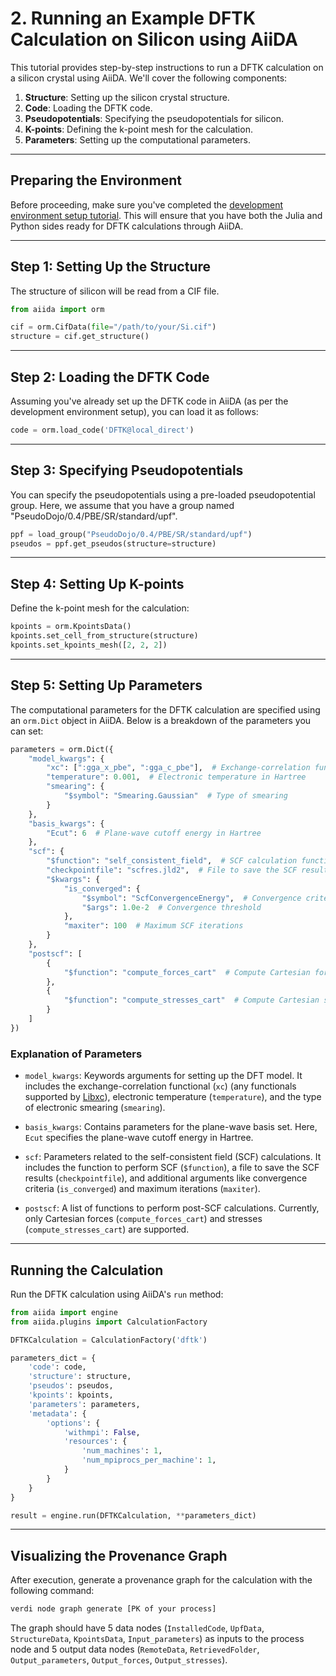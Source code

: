 # 2. Running an Example DFTK Calculation on Silicon using AiiDA

This tutorial provides step-by-step instructions to run a DFTK calculation on a silicon crystal using AiiDA. We'll cover the following components:

1. **Structure**: Setting up the silicon crystal structure.
2. **Code**: Loading the DFTK code.
3. **Pseudopotentials**: Specifying the pseudopotentials for silicon.
4. **K-points**: Defining the k-point mesh for the calculation.
5. **Parameters**: Setting up the computational parameters.

---

## Preparing the Environment

Before proceeding, make sure you've completed the [development environment setup tutorial](#). This will ensure that you have both the Julia and Python sides ready for DFTK calculations through AiiDA.

---

## Step 1: Setting Up the Structure

The structure of silicon will be read from a CIF file. 

```python
from aiida import orm

cif = orm.CifData(file="/path/to/your/Si.cif")
structure = cif.get_structure()
```

---

## Step 2: Loading the DFTK Code

Assuming you've already set up the DFTK code in AiiDA (as per the development environment setup), you can load it as follows:

```python
code = orm.load_code('DFTK@local_direct')
```

---

## Step 3: Specifying Pseudopotentials

You can specify the pseudopotentials using a pre-loaded pseudopotential group. Here, we assume that you have a group named "PseudoDojo/0.4/PBE/SR/standard/upf".

```python
ppf = load_group("PseudoDojo/0.4/PBE/SR/standard/upf")
pseudos = ppf.get_pseudos(structure=structure)
```

---

## Step 4: Setting Up K-points

Define the k-point mesh for the calculation:

```python
kpoints = orm.KpointsData()
kpoints.set_cell_from_structure(structure)
kpoints.set_kpoints_mesh([2, 2, 2])
```

---

## Step 5: Setting Up Parameters

The computational parameters for the DFTK calculation are specified using an `orm.Dict` object in AiiDA. Below is a breakdown of the parameters you can set:

```python
parameters = orm.Dict({
    "model_kwargs": {
        "xc": [":gga_x_pbe", ":gga_c_pbe"],  # Exchange-correlation functional
        "temperature": 0.001,  # Electronic temperature in Hartree
        "smearing": {
            "$symbol": "Smearing.Gaussian"  # Type of smearing
        }
    },
    "basis_kwargs": {
        "Ecut": 6  # Plane-wave cutoff energy in Hartree
    },
    "scf": {
        "$function": "self_consistent_field",  # SCF calculation function
        "checkpointfile": "scfres.jld2",  # File to save the SCF results
        "$kwargs": {
            "is_converged": {
                "$symbol": "ScfConvergenceEnergy",  # Convergence criterion
                "$args": 1.0e-2  # Convergence threshold
            },
            "maxiter": 100  # Maximum SCF iterations
        }
    },
    "postscf": [
        {
            "$function": "compute_forces_cart"  # Compute Cartesian forces
        },
        {
            "$function": "compute_stresses_cart"  # Compute Cartesian stresses
        }
    ]
})
```

### Explanation of Parameters

- `model_kwargs`: Keywords arguments for setting up the DFT model. It includes the exchange-correlation functional (`xc`) (any functionals supported by [Libxc](https://www.tddft.org/programs/libxc/functionals/)), electronic temperature (`temperature`), and the type of electronic smearing (`smearing`).
  
- `basis_kwargs`: Contains parameters for the plane-wave basis set. Here, `Ecut` specifies the plane-wave cutoff energy in Hartree.

- `scf`: Parameters related to the self-consistent field (SCF) calculations. It includes the function to perform SCF (`$function`), a file to save the SCF results (`checkpointfile`), and additional arguments like convergence criteria (`is_converged`) and maximum iterations (`maxiter`).

- `postscf`: A list of functions to perform post-SCF calculations. Currently, only Cartesian forces (`compute_forces_cart`) and stresses (`compute_stresses_cart`) are supported.



---


## Running the Calculation

Run the DFTK calculation using AiiDA's `run` method:

```python
from aiida import engine
from aiida.plugins import CalculationFactory

DFTKCalculation = CalculationFactory('dftk')

parameters_dict = {
    'code': code,
    'structure': structure,
    'pseudos': pseudos,
    'kpoints': kpoints,
    'parameters': parameters,
    'metadata': {
        'options': {
            'withmpi': False,
            'resources': {
                'num_machines': 1,
                'num_mpiprocs_per_machine': 1,
            }
        }
    }
}

result = engine.run(DFTKCalculation, **parameters_dict)
```

---

## Visualizing the Provenance Graph

After execution, generate a provenance graph for the calculation with the following command:

```bash
verdi node graph generate [PK of your process]
```
The graph should have 5 data nodes (`InstalledCode`, `UpfData`, `StructureData`, `KpointsData`, `Input_parameters`) as inputs to the process node and 5 output data nodes (`RemoteData`, `RetrievedFolder`, `Output_parameters`, `Output_forces`, `Output_stresses`).